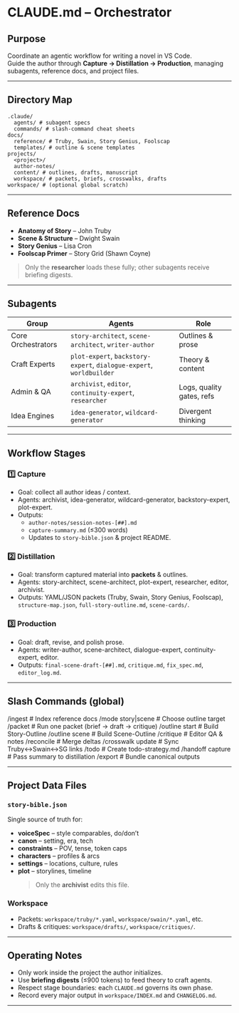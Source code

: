 # CLAUDE.md – Orchestrator

## Purpose

Coordinate an agentic workflow for writing a novel in VS Code.  
Guide the author through **Capture → Distillation → Production**, managing subagents, reference docs, and project files.

---

## Directory Map

```
.claude/
  agents/ # subagent specs
  commands/ # slash-command cheat sheets
docs/
  reference/ # Truby, Swain, Story Genius, Foolscap
  templates/ # outline & scene templates
projects/
  <project>/
  author-notes/
  content/ # outlines, drafts, manuscript
  workspace/ # packets, briefs, crosswalks, drafts
workspace/ # (optional global scratch)
```

---

## Reference Docs

- **Anatomy of Story** – John Truby
- **Scene & Structure** – Dwight Swain
- **Story Genius** – Lisa Cron
- **Foolscap Primer** – Story Grid (Shawn Coyne)

> Only the **researcher** loads these fully; other subagents receive briefing digests.

---

## Subagents

| Group              | Agents                                                               | Role                      |
| ------------------ | -------------------------------------------------------------------- | ------------------------- |
| Core Orchestrators | `story-architect`, `scene-architect`, `writer-author`                | Outlines & prose          |
| Craft Experts      | `plot-expert`, `backstory-expert`, `dialogue-expert`, `worldbuilder` | Theory & content          |
| Admin & QA         | `archivist`, `editor`, `continuity-expert`, `researcher`             | Logs, quality gates, refs |
| Idea Engines       | `idea-generator`, `wildcard-generator`                               | Divergent thinking        |

---

## Workflow Stages

### 1️⃣ Capture

- Goal: collect all author ideas / context.
- Agents: archivist, idea-generator, wildcard-generator, backstory-expert, plot-expert.
- Outputs:
  - `author-notes/session-notes-[##].md`
  - `capture-summary.md` (≤300 words)
  - Updates to `story-bible.json` & project README.

### 2️⃣ Distillation

- Goal: transform captured material into **packets** & outlines.
- Agents: story-architect, scene-architect, plot-expert, researcher, editor, archivist.
- Outputs: YAML/JSON packets (Truby, Swain, Story Genius, Foolscap), `structure-map.json`, `full-story-outline.md`, `scene-cards/`.

### 3️⃣ Production

- Goal: draft, revise, and polish prose.
- Agents: writer-author, scene-architect, dialogue-expert, continuity-expert, editor.
- Outputs: `final-scene-draft-[##].md`, `critique.md`, `fix_spec.md`, `editor_log.md`.

---

## Slash Commands (global)

/ingest <path> # Index reference docs
/mode story|scene # Choose outline target
/packet <name> # Run one packet (brief → draft → critique)
/outline start # Build Story-Outline
/outline scene # Build Scene-Outline
/critique <artifact> # Editor QA & notes
/reconcile <draft> <critique> # Merge deltas
/crosswalk update # Sync Truby↔Swain↔SG links
/todo # Create todo-strategy.md
/handoff capture # Pass summary to distillation
/export # Bundle canonical outputs

---

## Project Data Files

### `story-bible.json`

Single source of truth for:

- **voiceSpec** – style comparables, do/don’t
- **canon** – setting, era, tech
- **constraints** – POV, tense, token caps
- **characters** – profiles & arcs
- **settings** – locations, culture, rules
- **plot** – storylines, timeline
  > Only the **archivist** edits this file.

### Workspace

- Packets: `workspace/truby/*.yaml`, `workspace/swain/*.yaml`, etc.
- Drafts & critiques: `workspace/drafts/`, `workspace/critiques/`.

---

## Operating Notes

- Only work inside the project the author initializes.
- Use **briefing digests** (≤900 tokens) to feed theory to craft agents.
- Respect stage boundaries: each `CLAUDE.md` governs its own phase.
- Record every major output in `workspace/INDEX.md` and `CHANGELOG.md`.

---
